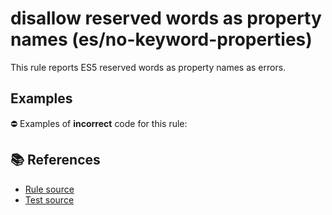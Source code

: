 # disallow reserved words as property names (es/no-keyword-properties)

This rule reports ES5 reserved words as property names as errors.

## Examples

⛔ Examples of **incorrect** code for this rule:

<eslint-playground type="bad" code="/*eslint es/no-keyword-properties: error */
var a = { if: 1, class: 2 }
a.if = 2
a.class = 3
" />

## 📚 References

- [Rule source](https://github.com/mysticatea/eslint-plugin-es/blob/v1.3.2/lib/rules/no-keyword-properties.js)
- [Test source](https://github.com/mysticatea/eslint-plugin-es/blob/v1.3.2/tests/lib/rules/no-keyword-properties.js)
